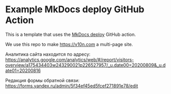 # Example MkDocs deploy GitHub Action

This is a template that uses the  [MkDocs deploy](https://github.com/marketplace/actions/deploy-mkdocs) GitHub action.

We use this repo to make <https://v10n.com> a multi-page site.

Аналитика сайта находится по адресу: <https://analytics.google.com/analytics/web/#/report/visitors-overview/a175434403w243290021p226527957/_u.date00=20200809&_u.date01=20200816>

Редакция формы обратной связи: <https://forms.yandex.ru/admin/5f34ef45ed5fcef271891e78/edit>

